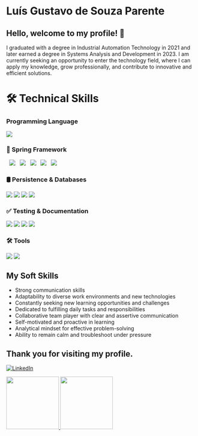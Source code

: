 # Luís Gustavo de Souza Parente
## Hello, welcome to my profile! 👋
I graduated with a degree in Industrial Automation Technology in 2021 and later earned a degree in Systems Analysis and Development in 2023. I am currently seeking an opportunity to enter the technology field, where I can apply my knowledge, grow professionally, and contribute to innovative and efficient solutions.

# 🛠️ Technical Skills

### Programming Language

<p align="left">
  <img src="https://img.shields.io/badge/Java-ED8B00?style=flat-square&logo=java&logoColor=white" />
</p>

### 🧩 Spring Framework

<p align="left">
  <img src="https://img.shields.io/badge/Spring_Boot-6DB33F?style=flat-square&logo=spring-boot&logoColor=white" />
  <img src="https://img.shields.io/badge/Spring_Security-6DB33F?style=flat-square&logo=spring-security&logoColor=white" />
  <img src="https://img.shields.io/badge/Spring_WebFlux-6DB33F?style=flat-square&logo=spring&logoColor=white" />
  <img src="https://img.shields.io/badge/Spring_Batch-6DB33F?style=flat-square&logo=spring&logoColor=white" />
  <img src="https://img.shields.io/badge/HATEOAS-6DB33F?style=flat-square&logo=spring&logoColor=white" />
</p>

### 🛢️ Persistence & Databases

<p align="left">
  <img src="https://img.shields.io/badge/Hibernate-59666C?style=flat-square&logo=hibernate&logoColor=white" />
  <img src="https://img.shields.io/badge/MongoDB-4EA94B?style=flat-square&logo=mongodb&logoColor=white" />
  <img src="https://img.shields.io/badge/PostgreSQL-316192?style=flat-square&logo=postgresql&logoColor=white" />
  <img src="https://img.shields.io/badge/Cassandra-1287B1?style=flat-square&logo=apache-cassandra&logoColor=white" />
</p>

### ✅ Testing & Documentation

<p align="left">
  <img src="https://img.shields.io/badge/JUnit5-25A162?style=flat-square&logo=junit5&logoColor=white" />
  <img src="https://img.shields.io/badge/Mockito-4CAF50?style=flat-square&logo=java&logoColor=white" />
  <img src="https://img.shields.io/badge/RestAssured-6DB33F?style=flat-square&logo=spring&logoColor=white" />
  <img src="https://img.shields.io/badge/Swagger-85EA2D?style=flat-square&logo=swagger&logoColor=white" />
</p>

### 🛠️ Tools

<p align="left">
  <img src="https://img.shields.io/badge/Postman-FF6C37?style=flat-square&logo=postman&logoColor=white" />
  <img src="https://img.shields.io/badge/Docker-2CA5E0?style=flat-square&logo=docker&logoColor=white" />
</p>

## My Soft Skills

- Strong communication skills
- Adaptability to diverse work environments and new technologies
- Constantly seeking new learning opportunities and challenges
- Dedicated to fulfilling daily tasks and responsibilities
- Collaborative team player with clear and assertive communication
- Self-motivated and proactive in learning
- Analytical mindset for effective problem-solving
- Ability to remain calm and troubleshoot under pressure

## Thank you for visiting my profile.

[![LinkedIn](https://img.shields.io/badge/LinkedIn-0077B5?style=for-the-badge&logo=linkedin&logoColor=white)](https://www.linkedin.com/in/luis-parente/)

<div>
<a href="[https://github.com/seu-usuário-aqui](https://github.com/Luis-Parente)">
<img loading="lazy" height="140em" src="https://github-readme-stats.vercel.app/api/top-langs/?username=Luis-Parente&layout=compact&langs_count=7&theme=dracula"/> <img loading="lazy" height="140em" src="https://github-readme-stats.vercel.app/api?username=Luis-Parente&show_icons=true&theme=dracula&include_all_commits=true&count_private=true"/>
</div>
